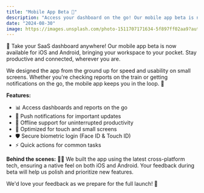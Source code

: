 ```yaml
---
title: "Mobile App Beta 📱"
description: "Access your dashboard on the go! Our mobile app beta is now open for all users. Available on iOS and Android."
date: "2024-08-30"
image: https://images.unsplash.com/photo-1511707171634-5f897ff02aa9?auto=format&fit=crop&w=800&q=80
---
```


📱 Take your SaaS dashboard anywhere! Our mobile app beta is now available for iOS and Android, bringing your workspace to your pocket. Stay productive and connected, wherever you are.

We designed the app from the ground up for speed and usability on small screens. Whether you're checking reports on the train or getting notifications on the go, the mobile app keeps you in the loop. 🚆

**Features:**
- 📊 Access dashboards and reports on the go
- 🔔 Push notifications for important updates
- 📴 Offline support for uninterrupted productivity
- 🤏 Optimized for touch and small screens
- 🛡️ Secure biometric login (Face ID & Touch ID)
- ⚡ Quick actions for common tasks

**Behind the scenes:** 🧑‍💻
We built the app using the latest cross-platform tech, ensuring a native feel on both iOS and Android. Your feedback during beta will help us polish and prioritize new features.

We'd love your feedback as we prepare for the full launch! 🚀
